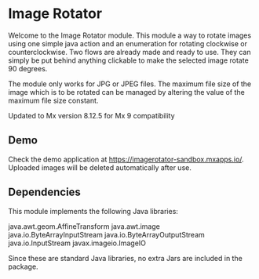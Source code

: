 # Image Rotator
Welcome to the Image Rotator module. This module a way to rotate images using one simple java action and an enumeration for rotating clockwise or counterclockwise.
Two flows are already made and ready to use. They can simply be put behind anything clickable to make the selected image rotate 90 degrees. 

The module only works for JPG or JPEG files.
The maximum file size of the image which is to be rotated can be managed by altering the value of the maximum file size constant.

Updated to Mx version 8.12.5 for Mx 9 compatibility


## Demo
Check the demo application at https://imagerotator-sandbox.mxapps.io/. Uploaded images will be deleted automatically after use.

## Dependencies
This module implements the following Java libraries: 

java.awt.geom.AffineTransform
java.awt.image
java.io.ByteArrayInputStream
java.io.ByteArrayOutputStream
java.io.InputStream
javax.imageio.ImageIO

Since these are standard Java libraries, no extra Jars are included in the package.
